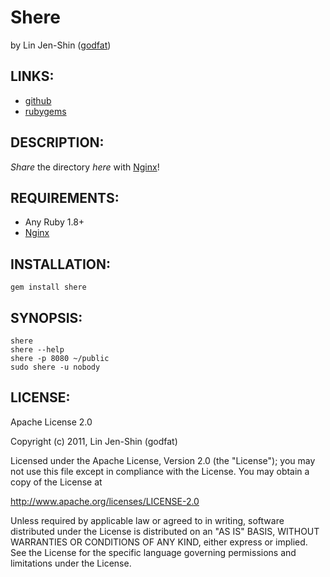 # Shere

by Lin Jen-Shin ([godfat](http://godfat.org))

## LINKS:

* [github](https://github.com/godfat/shere)
* [rubygems](http://rubygems.org/gems/shere)

## DESCRIPTION:

_Share_ the directory _here_ with [Nginx][]!

[Nginx]: http://nginx.org/

## REQUIREMENTS:

* Any Ruby 1.8+
* [Nginx][]

## INSTALLATION:

    gem install shere

## SYNOPSIS:

    shere
    shere --help
    shere -p 8080 ~/public
    sudo shere -u nobody

## LICENSE:

Apache License 2.0

Copyright (c) 2011, Lin Jen-Shin (godfat)

Licensed under the Apache License, Version 2.0 (the "License");
you may not use this file except in compliance with the License.
You may obtain a copy of the License at

<http://www.apache.org/licenses/LICENSE-2.0>

Unless required by applicable law or agreed to in writing, software
distributed under the License is distributed on an "AS IS" BASIS,
WITHOUT WARRANTIES OR CONDITIONS OF ANY KIND, either express or implied.
See the License for the specific language governing permissions and
limitations under the License.
